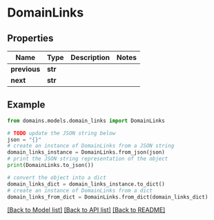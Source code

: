 # DomainLinks


## Properties

Name | Type | Description | Notes
------------ | ------------- | ------------- | -------------
**previous** | **str** |  | 
**next** | **str** |  | 

## Example

```python
from domains.models.domain_links import DomainLinks

# TODO update the JSON string below
json = "{}"
# create an instance of DomainLinks from a JSON string
domain_links_instance = DomainLinks.from_json(json)
# print the JSON string representation of the object
print(DomainLinks.to_json())

# convert the object into a dict
domain_links_dict = domain_links_instance.to_dict()
# create an instance of DomainLinks from a dict
domain_links_from_dict = DomainLinks.from_dict(domain_links_dict)
```
[[Back to Model list]](../README.md#documentation-for-models) [[Back to API list]](../README.md#documentation-for-api-endpoints) [[Back to README]](../README.md)


